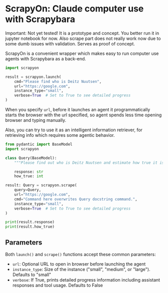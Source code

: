 # ScrapyOn: Claude computer use with Scrapybara

Important: Not yet tested! It is a prototype and concept. You better run it in jupyter notebook for now. Also scrape part does not really work now due to some dumb issues with validation. Serves as proof of concept.

ScrapyOn is a convenient wrapper which makes easy to run computer use agents with Scrapybara as a back-end.

```python
import scrapyon

result = scrapyon.launch(
    cmd="Please find who is Deitz Nuutsen",
    url="https://google.com",
    instance_type="small",
    verbose=True  # Set to True to see detailed progress
)
```

When you specify `url`, before it launches an agent it programmatically starts the browser with the url specified, so agent spends less time opening browser and typing manually.

Also, you can try to use it as an intelligent information retriever, for retrieving info which requires some agentic behavior.

```python
from pydantic import BaseModel
import scrapyon

class Query(BaseModel):
    """Please find out who is Deitz Nuutsen and estimate how true it is (1 to 10)"""

    response: str
    how_true: int

result: Query = scrapyon.scrape(
    query=Query,
    url="https://google.com",
    cmd="Command here overwrites Query docstring command.",
    instance_type="small",
    verbose=True  # Set to True to see detailed progress
)

print(result.response)
print(result.how_true)
```

## Parameters

Both `launch()` and `scrape()` functions accept these common parameters:

- `url`: Optional URL to open in browser before launching the agent
- `instance_type`: Size of the instance ("small", "medium", or "large"). Defaults to "small"
- `verbose`: If True, prints detailed progress information including assistant responses and tool usage. Defaults to False
